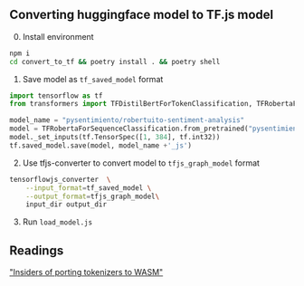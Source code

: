 ## Converting huggingface model to TF.js model

0. Install environment

```bash
npm i
cd convert_to_tf && poetry install . && poetry shell
```

1. Save model as `tf_saved_model` format

```python
import tensorflow as tf
from transformers import TFDistilBertForTokenClassification, TFRobertaForSequenceClassification

model_name = "pysentimiento/robertuito-sentiment-analysis"
model = TFRobertaForSequenceClassification.from_pretrained("pysentimiento/robertuito-sentiment-analysis", from_pt=True)
model._set_inputs(tf.TensorSpec([1, 384], tf.int32))
tf.saved_model.save(model, model_name +'_js')
```

2. Use tfjs-converter to convert model to `tfjs_graph_model` format

```bash
tensorflowjs_converter  \
    --input_format=tf_saved_model \
    --output_format=tfjs_graph_model\
    input_dir output_dir
```

3. Run `load_model.js`


## Readings

["Insiders of porting tokenizers to WASM"](https://blog.mithrilsecurity.io/porting-tokenizers-to-wasm/)